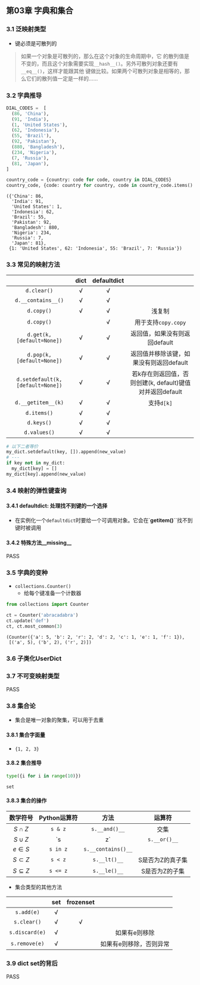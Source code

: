 ## 第03章 字典和集合

### 3.1 泛映射类型
- 键必须是可散列的
> 如果一个对象是可散列的，那么在这个对象的生命周期中，它
的散列值是不变的，而且这个对象需要实现`__hash__()`。另外可散列对象还要有`__eq__()`，这样才能跟其他
键做比较。如果两个可散列对象是相等的，那么它们的散列值一定是一样的……

### 3.2 字典推导


```python
DIAL_CODES =  [
  (86, 'China'),
  (91, 'India'),
  (1, 'United States'),
  (62, 'Indonesia'),
  (55, 'Brazil'),
  (92, 'Pakistan'),
  (880, 'Bangladesh'),
  (234, 'Nigeria'),
  (7, 'Russia'),
  (81, 'Japan'),
]

country_code = {country: code for code, country in DIAL_CODES}
country_code, {code: country for country, code in country_code.items() if code < 66}
```




    ({'China': 86,
      'India': 91,
      'United States': 1,
      'Indonesia': 62,
      'Brazil': 55,
      'Pakistan': 92,
      'Bangladesh': 880,
      'Nigeria': 234,
      'Russia': 7,
      'Japan': 81},
     {1: 'United States', 62: 'Indonesia', 55: 'Brazil', 7: 'Russia'})



### 3.3 常见的映射方法

| |dict|defaultdict||
|:--:|:--:|:--:|:--:|
|`d.clear()`|√|√||
|`d.__contains__()`|√|√||
|`d.copy()`|√|√|浅复制|
|`d.copy()`||√|用于支持`copy.copy`|
|`d.get(k, [default=None])`|√|√|返回值，如果没有则返回default|
|`d.pop(k, [default=None])`|√|√|返回值并移除该键，如果没有则返回default|
|`d.setdefault(k, [default=None])`|√|√|若k存在则返回值，否则创建(k, default)键值对并返回default|
|`d.__getitem__(k)`|√|√|支持`d[k]`|
|`d.items()`|√|√||
|`d.keys()`|√|√||
|`d.values()`|√|√||

```python
# 以下二者等价
my_dict.setdefault(key, []).append(new_value)
# ---
if key not in my_dict:
  my_dict[key] = []
my_dict[key].append(new_value)
```

### 3.4 映射的弹性键查询

#### 3.4.1 defaultdict: 处理找不到键的一个选择

- 在实例化一个`defaultdict`时要给一个可调用对象。它会在`__getitem()__``找不到键时被调用

#### 3.4.2 特殊方法__missing__
PASS

### 3.5 字典的变种
- `collections.Counter()`
  - 给每个键准备一个计数器


```python
from collections import Counter

ct = Counter('abracadabra')
ct.update('def')
ct, ct.most_common(3)
```




    (Counter({'a': 5, 'b': 2, 'r': 2, 'd': 2, 'c': 1, 'e': 1, 'f': 1}),
     [('a', 5), ('b', 2), ('r', 2)])



### 3.6 子类化UserDict
### 3.7 不可变映射类型
PASS

### 3.8 集合论
- 集合是唯一对象的聚集，可以用于去重

#### 3.8.1 集合字面量
- `{1, 2, 3}`

#### 3.8.2 集合推导


```python
type({i for i in range(10)})
```




    set



#### 3.8.3 集合的操作

|数学符号|Python运算符|方法|运算符|
|:--:|:--:|:--:|:--:|
|$S\cap Z$|`s & z`|`s.__and()__`|交集|
|$S\cup Z$|`s | z`|`s.__or()__`|并集|
|$e\in S$|`s in z`|`s.__contains()__`||
|$S\subset Z$|`s < z`|`s.__lt()__`|S是否为Z的真子集|
|$S\subseteq Z$|`s <= z`|`s.__le()__`|S是否为Z的子集|

- 集合类型的其他方法

||set|frozenset||
|:--:|:--:|:--:|:--:|
|`s.add(e)`|√|||
|`s.clear()`|√|√||
|`s.discard(e)`|√| |如果有e则移除|
|`s.remove(e)`|√| |如果有e则移除，否则异常|


### 3.9 dict set的背后
PASS
